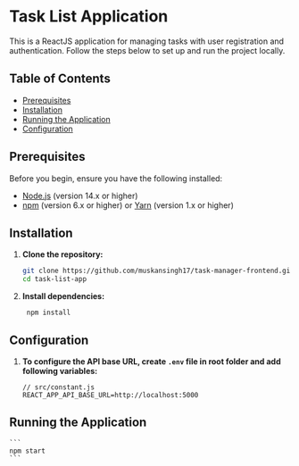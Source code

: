 # Task List Application

This is a ReactJS application for managing tasks with user registration and authentication. Follow the steps below to set up and run the project locally.

## Table of Contents

- [Prerequisites](#prerequisites)
- [Installation](#installation)
- [Running the Application](#running-the-application)
- [Configuration](#configuration)

## Prerequisites

Before you begin, ensure you have the following installed:

- [Node.js](https://nodejs.org/) (version 14.x or higher)
- [npm](https://www.npmjs.com/) (version 6.x or higher) or [Yarn](https://yarnpkg.com/) (version 1.x or higher)

## Installation

1. **Clone the repository:**

   ```sh
   git clone https://github.com/muskansingh17/task-manager-frontend.git
   cd task-list-app
   ```

2. **Install dependencies:**
   ```
    npm install
   ```

## Configuration

1. **To configure the API base URL, create `.env` file in root folder and add following variables:**

    ```
    // src/constant.js
    REACT_APP_API_BASE_URL=http://localhost:5000
    ```

## Running the Application

    ```
    npm start
    ```